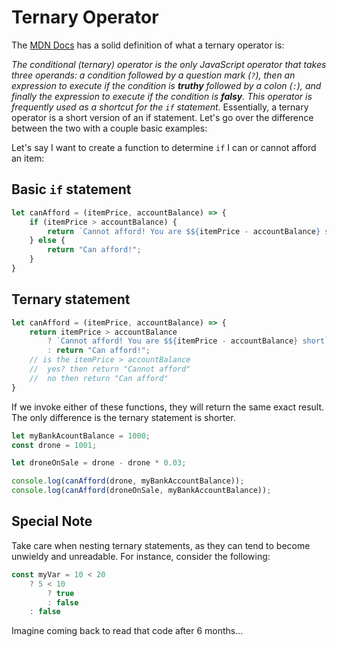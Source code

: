 # Ternary Operator
The [MDN Docs](https://developer.mozilla.org/en-US/docs/Web/JavaScript/Reference/Operators/Conditional_Operator) has a solid definition of what a ternary operator is:

_The conditional (ternary) operator is the only JavaScript operator that takes three operands: a condition followed by a question mark (`?`), then an expression to execute if the condition is __truthy__ followed by a colon (`:`), and finally the expression to execute if the condition is __falsy__. This operator is frequently used as a shortcut for the `if` statement._
Essentially, a ternary operator is a short version of an if statement. Let's go over the difference between the two with a couple basic examples:

Let's say I want to create a function to determine `if` I can or cannot afford an item:

## Basic `if` statement
```js
let canAfford = (itemPrice, accountBalance) => {
    if (itemPrice > accountBalance) {
        return `Cannot afford! You are $${itemPrice - accountBalance} short`;
    } else {
        return "Can afford!";
    }
}
``` 
## Ternary statement
```js
let canAfford = (itemPrice, accountBalance) => {
    return itemPrice > accountBalance
        ? `Cannot afford! You are $${itemPrice - accountBalance} short`;
        : return "Can afford!";
    // is the itemPrice > accountBalance
    //  yes? then return "Cannot afford"
    //  no then return "Can afford"
}
``` 
If we invoke either of these functions, they will return the same exact result. The only difference is the ternary statement is shorter.
```js
let myBankAcountBalance = 1000;
const drone = 1001;

let droneOnSale = drone - drone * 0.03;

console.log(canAfford(drone, myBankAccountBalance));
console.log(canAfford(droneOnSale, myBankAccountBalance));
```
## Special Note
Take care when nesting ternary statements, as they can tend to become unwieldy and unreadable. For instance, consider the following:
```js
const myVar = 10 < 20
    ? 5 < 10
        ? true
        : false
    : false
```
Imagine coming back to read that code after 6 months...